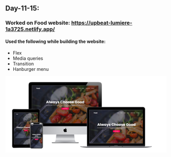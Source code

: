 ## Day-11-15:

### Worked on Food website: https://upbeat-lumiere-1a3725.netlify.app/

#### Used the following while building the website:
- Flex
- Media queries
- Transition
- Hanburger menu

<img src="./Mockup.png">

